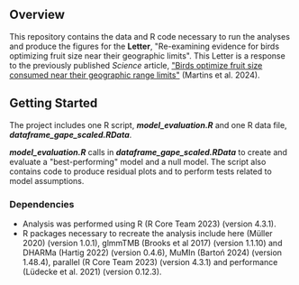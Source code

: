## Overview

This repository contains the data and R code necessary to run the analyses and produce the figures for the 
**Letter**, "Re-examining evidence for birds optimizing fruit size near their geographic limits". This Letter is a response to the previously published *Science* article, ["Birds optimize fruit size consumed near their geographic range limits"](https://www.science.org/doi/10.1126/science.adj1856) (Martins et al. 2024).

## Getting Started
The project includes one R script, ***model_evaluation.R*** and one R data file, ***dataframe_gape_scaled.RData***.

 ***model_evaluation.R*** calls in ***dataframe_gape_scaled.RData*** to create and evaluate a "best-performing" model and a null model. The script also contains code to produce residual plots and to perform tests related to model assumptions. 

### Dependencies

* Analysis was performed using R (R Core Team 2023) (version 4.3.1).
* R packages necessary to recreate the analysis include here (Müller 2020) (version 1.0.1), glmmTMB (Brooks et al 2017) (version 1.1.10) and DHARMa (Hartig 2022) (version 0.4.6), MuMIn (Bartoń 2024) (version 1.48.4), parallel (R Core Team 2023) (version 4.3.1) and performance (Lüdecke et al. 2021) (version 0.12.3).

